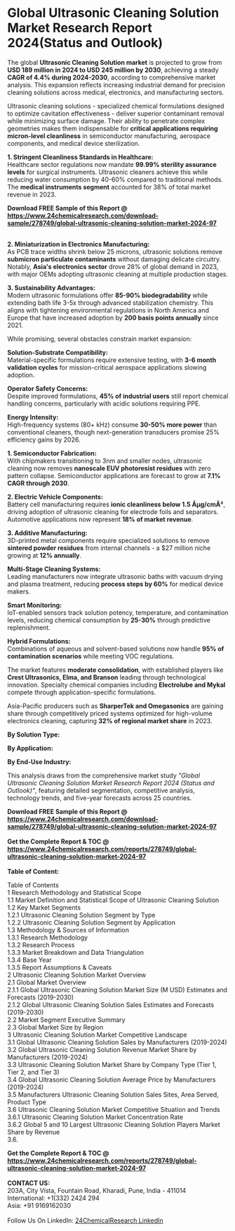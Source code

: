 <h1>Global Ultrasonic Cleaning Solution Market Research Report 2024(Status and Outlook)</h1><p>The global <strong>Ultrasonic Cleaning Solution market</strong> is projected to grow from <strong>USD 189 million in 2024 to USD 245 million by 2030</strong>, achieving a steady <strong>CAGR of 4.4% during 2024-2030</strong>, according to comprehensive market analysis. This expansion reflects increasing industrial demand for precision cleaning solutions across medical, electronics, and manufacturing sectors.

</p><p>Ultrasonic cleaning solutions - specialized chemical formulations designed to optimize cavitation effectiveness - deliver superior contaminant removal while minimizing surface damage. Their ability to penetrate complex geometries makes them indispensable for <strong>critical applications requiring micron-level cleanliness</strong> in semiconductor manufacturing, aerospace components, and medical device sterilization.</p><p><strong>1. Stringent Cleanliness Standards in Healthcare:</strong><br>
Healthcare sector regulations now mandate <strong>99.99% sterility assurance levels</strong> for surgical instruments. Ultrasonic cleaners achieve this while reducing water consumption by 40-60% compared to traditional methods. The <strong>medical instruments segment</strong> accounted for 38% of total market revenue in 2023.</p><div><b>Download FREE Sample of this Report @ 
            <a href="https://www.24chemicalresearch.com/download-sample/278749/global-ultrasonic-cleaning-solution-market-2024-97">
            https://www.24chemicalresearch.com/download-sample/278749/global-ultrasonic-cleaning-solution-market-2024-97</a></b></div><br><p><strong>2. Miniaturization in Electronics Manufacturing:</strong><br>
As PCB trace widths shrink below 25 microns, ultrasonic solutions remove <strong>submicron particulate contaminants</strong> without damaging delicate circuitry. Notably, <strong>Asia's electronics sector</strong> drove 28% of global demand in 2023, with major OEMs adopting ultrasonic cleaning at multiple production stages.</p><p><strong>3. Sustainability Advantages:</strong><br>
Modern ultrasonic formulations offer <strong>85-90% biodegradability</strong> while extending bath life 3-5x through advanced stabilization chemistry. This aligns with tightening environmental regulations in North America and Europe that have increased adoption by <strong>200 basis points annually</strong> since 2021.</p><p>While promising, several obstacles constrain market expansion:</p><p><strong>Solution-Substrate Compatibility:</strong><br>
	Material-specific formulations require extensive testing, with <strong>3-6 month validation cycles</strong> for mission-critical aerospace applications slowing adoption.</p><p><strong>Operator Safety Concerns:</strong><br>
	Despite improved formulations, <strong>45% of industrial users</strong> still report chemical handling concerns, particularly with acidic solutions requiring PPE.</p><p><strong>Energy Intensity:</strong><br>
	High-frequency systems (80+ kHz) consume <strong>30-50% more power</strong> than conventional cleaners, though next-generation transducers promise 25% efficiency gains by 2026.</p><p><strong>1. Semiconductor Fabrication:</strong><br>
With chipmakers transitioning to 3nm and smaller nodes, ultrasonic cleaning now removes <strong>nanoscale EUV photoresist residues</strong> with zero pattern collapse. Semiconductor applications are forecast to grow at <strong>7.1% CAGR through 2030</strong>.</p><p><strong>2. Electric Vehicle Components:</strong><br>
Battery cell manufacturing requires <strong>ionic cleanliness below 1.5 Âµg/cmÂ²</strong>, driving adoption of ultrasonic cleaning for electrode foils and separators. Automotive applications now represent <strong>18% of market revenue</strong>.</p><p><strong>3. Additive Manufacturing:</strong><br>
3D-printed metal components require specialized solutions to remove <strong>sintered powder residues</strong> from internal channels - a $27 million niche growing at <strong>12% annually</strong>.</p><p><strong>Multi-Stage Cleaning Systems:</strong><br>
	Leading manufacturers now integrate ultrasonic baths with vacuum drying and plasma treatment, reducing <strong>process steps by 60%</strong> for medical device makers.</p><p><strong>Smart Monitoring:</strong><br>
	IoT-enabled sensors track solution potency, temperature, and contamination levels, reducing chemical consumption by <strong>25-30%</strong> through predictive replenishment.</p><p><strong>Hybrid Formulations:</strong><br>
	Combinations of aqueous and solvent-based solutions now handle <strong>95% of contamination scenarios</strong> while meeting VOC regulations.</p><p>The market features <strong>moderate consolidation</strong>, with established players like <strong>Crest Ultrasonics, Elma, and Branson</strong> leading through technological innovation. Specialty chemical companies including <strong>Electrolube and Mykal</strong> compete through application-specific formulations.</p><p>Asia-Pacific producers such as <strong>SharperTek and Omegasonics</strong> are gaining share through competitively priced systems optimized for high-volume electronics cleaning, capturing <strong>32% of regional market share</strong> in 2023.</p><p><strong>By Solution Type:</strong></p><p><strong>By Application:</strong></p><p><strong>By End-Use Industry:</strong></p><p>This analysis draws from the comprehensive market study <em>"Global Ultrasonic Cleaning Solution Market Research Report 2024 (Status and Outlook)"</em>, featuring detailed segmentation, competitive analysis, technology trends, and five-year forecasts across 25 countries.</p><div><b>Download FREE Sample of this Report @ 
            <a href="https://www.24chemicalresearch.com/download-sample/278749/global-ultrasonic-cleaning-solution-market-2024-97">
            https://www.24chemicalresearch.com/download-sample/278749/global-ultrasonic-cleaning-solution-market-2024-97</a></b></div><br><div><b>Get the Complete Report & TOC @ 
            <a href="https://www.24chemicalresearch.com/reports/278749/global-ultrasonic-cleaning-solution-market-2024-97">
            https://www.24chemicalresearch.com/reports/278749/global-ultrasonic-cleaning-solution-market-2024-97</a></b></div><br>
            <b>Table of Content:</b><p>Table of Contents<br />
1 Research Methodology and Statistical Scope<br />
1.1 Market Definition and Statistical Scope of Ultrasonic Cleaning Solution<br />
1.2 Key Market Segments<br />
1.2.1 Ultrasonic Cleaning Solution Segment by Type<br />
1.2.2 Ultrasonic Cleaning Solution Segment by Application<br />
1.3 Methodology & Sources of Information<br />
1.3.1 Research Methodology<br />
1.3.2 Research Process<br />
1.3.3 Market Breakdown and Data Triangulation<br />
1.3.4 Base Year<br />
1.3.5 Report Assumptions & Caveats<br />
2 Ultrasonic Cleaning Solution Market Overview<br />
2.1 Global Market Overview<br />
2.1.1 Global Ultrasonic Cleaning Solution Market Size (M USD) Estimates and Forecasts (2019-2030)<br />
2.1.2 Global Ultrasonic Cleaning Solution Sales Estimates and Forecasts (2019-2030)<br />
2.2 Market Segment Executive Summary<br />
2.3 Global Market Size by Region<br />
3 Ultrasonic Cleaning Solution Market Competitive Landscape<br />
3.1 Global Ultrasonic Cleaning Solution Sales by Manufacturers (2019-2024)<br />
3.2 Global Ultrasonic Cleaning Solution Revenue Market Share by Manufacturers (2019-2024)<br />
3.3 Ultrasonic Cleaning Solution Market Share by Company Type (Tier 1, Tier 2, and Tier 3)<br />
3.4 Global Ultrasonic Cleaning Solution Average Price by Manufacturers (2019-2024)<br />
3.5 Manufacturers Ultrasonic Cleaning Solution Sales Sites, Area Served, Product Type<br />
3.6 Ultrasonic Cleaning Solution Market Competitive Situation and Trends<br />
3.6.1 Ultrasonic Cleaning Solution Market Concentration Rate<br />
3.6.2 Global 5 and 10 Largest Ultrasonic Cleaning Solution Players Market Share by Revenue<br />
3.6.</p><div><b>Get the Complete Report & TOC @ 
            <a href="https://www.24chemicalresearch.com/reports/278749/global-ultrasonic-cleaning-solution-market-2024-97">
            https://www.24chemicalresearch.com/reports/278749/global-ultrasonic-cleaning-solution-market-2024-97</a></b></div><br><b>CONTACT US:</b><br>
            203A, City Vista, Fountain Road, Kharadi, Pune, India - 411014<br>
            International: +1(332) 2424 294<br>
            Asia: +91 9169162030 <br><br>
            Follow Us On LinkedIn: <a href="https://www.linkedin.com/company/24chemicalresearch/">24ChemicalResearch LinkedIn</a>